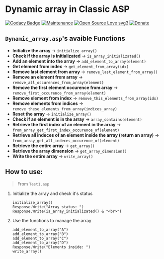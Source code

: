 # Dynamic array in Classic ASP

[![Codacy Badge](https://app.codacy.com/project/badge/Grade/5fb4b710ca5c4dfd88a883944af2dac3)](https://app.codacy.com/gh/R0mb0/Dynamic_array_classic_asp/dashboard?utm_source=gh&utm_medium=referral&utm_content=&utm_campaign=Badge_grade)
[![Maintenance](https://img.shields.io/badge/Maintained%3F-yes-green.svg)](https://github.com/R0mb0/Dynamic_array_classic_asp)
[![Open Source Love svg3](https://badges.frapsoft.com/os/v3/open-source.svg?v=103)](https://github.com/R0mb0/Dynamic_array_classic_asp)
[![Donate](https://img.shields.io/badge/PayPal-Donate%20to%20Author-blue.svg)](http://paypal.me/R0mb0)

## `Dynamic_array.asp`'s avaible Functions

- **Initialize the array** -> `initialize_array()`
- **Check if the array is initializated** -> `is_array_initializated()`
- **Add an element into the array** -> `add_element_to_array(element)`
- **Get element from index** -> `get_element_from_array(idx)`
- **Remove last element from array** -> `remove_last_element_from_array()`
- **Remove an element from array** -> `remove_all_occurences_from_array(element)`
- **Remove the first element occurence from array** -> `remove_first_occurence_from_array(element)`
- **Remove element from index** -> `remove_this_elements_from_array(idx)`
- **Remove elements from indices** -> `remove_these_elements_from_array(indices_array)`
- **Reset the array** -> `initialize_array()`
- **Check if an element is in the array** -> `array_contains(element)`
- **Retrieve the first index of an element in the array** -> `from_array_get_first_index_occurence_of(element)`
- **Retrieve all indeces of an element inside the array (return an array)** -> `from_array_get_all_indeces_occurence_of(element)`
- **Retrieve the entire array** -> `get_array()`
- **Retrieve the array dimension** -> `get_array_dimension()`
- **Write the entire array** -> `write_array()`

## How to use: 

> From `Test1.asp`

1. Initialize the array and check it's status
   ```
   initialize_array()
   Response.Write("Array status: ")
   Response.Write(is_array_initializated() & "<br>")
   ```
2. Use the functions to manage the array
   ```
   add_element_to_array("A")
   add_element_to_array("B")
   add_element_to_array("C")
   add_element_to_array("D")
   Response.Write("Elements inside: ")
   write_array()
   ```
